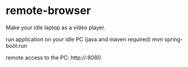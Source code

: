 # remote-browser

Make your idle laptop as a video player.

run application on your idle PC (java and maven required)
      mvn spring-boot:run
   
remote access to the PC:
      http://<your IP address>:8080



 
